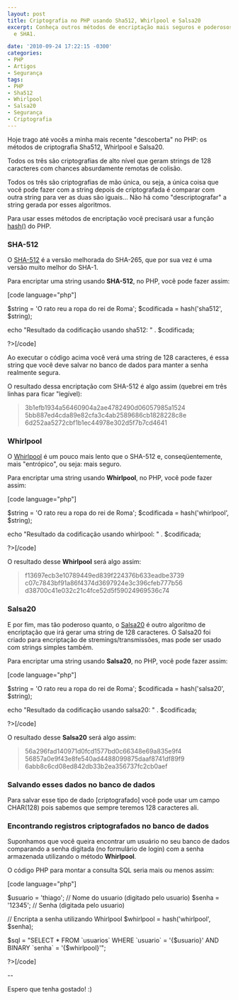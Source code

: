 ```yaml
---
layout: post
title: Criptografia no PHP usando Sha512, Whirlpool e Salsa20
excerpt: Conheça outros métodos de encriptação mais seguros e poderosos que o MD5
  e SHA1.

date: '2010-09-24 17:22:15 -0300'
categories:
- PHP
- Artigos
- Segurança
tags:
- PHP
- Sha512
- Whirlpool
- Salsa20
- Segurança
- Criptografia
---
```

<p>Hoje trago até vocês a minha mais recente "descoberta" no PHP: os métodos de criptografia Sha512, Whirlpool e Salsa20.</p>
<p>Todos os três são criptografias de alto nível que geram strings de 128 caracteres com chances absurdamente remotas de colisão.</p>
<p>Todos os três são criptografias de mão única, ou seja, a única coisa que você pode fazer com a string depois de criptografada é comparar com outra string para ver as duas são iguais... Não há como "descriptografar" a string gerada por esses algoritmos.</p>
<p>Para usar esses métodos de encriptação você precisará usar a função <a title="hash()" href="http://br2.php.net/manual/pt_BR/function.hash.php" target="_blank">hash()</a> do PHP.</p>
<h3>SHA-512</h3>
<p>O <a href="http://en.wikipedia.org/wiki/SHA-2">SHA-512</a> é a versão melhorada do SHA-265, que por sua vez é uma versão muito melhor do SHA-1.</p>
<p>Para encriptar uma string usando <strong>SHA-512</strong>, no PHP, você pode fazer assim:</p>
<p>[code language="php"]<?php</p>
<p>$string = 'O rato reu a ropa do rei de Roma';
$codificada = hash('sha512', $string);</p>
<p>echo "Resultado da codificação usando sha512: " . $codificada;</p>
<p>?>[/code]</p>
<p>Ao executar o código acima você verá uma string de 128 caracteres, é essa string que você deve salvar no banco de dados para manter a senha realmente segura.</p>
<p>O resultado dessa encriptação com SHA-512 é algo assim (quebrei em três linhas para ficar "legível):</p>
<blockquote><p>3b1efb1934a56460904a2ae4782490d06057985a1524
5bb887ed4cda89e82cfa3c4ab2589686cb1828228c8e
6d252aa5272cbf1b1ec44978e302d5f7b7cd4641</p></blockquote>
<h3>Whirlpool</h3>
<p>O <a href="http://en.wikipedia.org/wiki/Whirlpool_(cryptography)">Whirlpool</a> é um pouco mais lento que o SHA-512 e, conseqüentemente, mais "entrópico", ou seja: mais seguro.</p>
<p>Para encriptar uma string usando <strong>Whirlpool</strong>, no PHP, você pode fazer assim:</p>
<p>[code language="php"]<?php</p>
<p>$string = 'O rato reu a ropa do rei de Roma';
$codificada = hash('whirlpool', $string);</p>
<p>echo "Resultado da codificação usando whirlpool: " . $codificada;</p>
<p>?>[/code]</p>
<p>O resultado desse <strong>Whirlpool</strong> será algo assim:</p>
<blockquote><p>f13697ecb3e10789449ed839f224376b633eadbe3739
c07c7843bf91a86f4374d3697924e3c396cfeb777b56
d38700c41e032c21c4fce52d5f59024969536c74</p></blockquote>
<h3>Salsa20</h3>
<p>E por fim, mas tão poderoso quanto, o <a href="http://en.wikipedia.org/wiki/Salsa20">Salsa20</a> é outro algoritmo de encriptação que irá gerar uma string de 128 caracteres. O Salsa20 foi criado para encriptação de stremings/transmissões, mas pode ser usado com strings simples também.</p>
<p>Para encriptar uma string usando <strong>Salsa20</strong>, no PHP, você pode fazer assim:</p>
<p>[code language="php"]<?php</p>
<p>$string = 'O rato reu a ropa do rei de Roma';
$codificada = hash('salsa20', $string);</p>
<p>echo "Resultado da codificação usando salsa20: " . $codificada;</p>
<p>?>[/code]</p>
<p>O resultado desse <strong>Salsa20</strong> será algo assim:</p>
<blockquote><p>56a296fad140971d0fcd1577bd0c66348e69a835e9f4
56857a0e9f43e8fe540ad4488099875daaf8741df89f9
6abb8c6cd08ed842db33b2ea356737fc2cb0aef</p></blockquote>
<h3>Salvando esses dados no banco de dados</h3>
<p>Para salvar esse tipo de dado [criptografado] você pode usar um campo CHAR(128) pois sabemos que sempre teremos 128 caracteres ali.</p>
<h3>Encontrando registros criptografados no banco de dados</h3>
<p>Suponhamos que você queira encontrar um usuário no seu banco de dados comparando a senha digitada (no formulário de login) com a senha armazenada utilizando o método <strong>Whirlpool</strong>.</p>
<p>O código PHP para montar a consulta SQL seria mais ou menos assim:</p>
<p>[code language="php"]<?php</p>
<p>$usuario = 'thiago'; // Nome do usuario (digitado pelo usuario)
$senha = '12345'; // Senha (digitada pelo usuario)</p>
<p>// Encripta a senha utilizando Whirlpool
$whirlpool = hash('whirlpool', $senha);</p>
<p>$sql = "SELECT * FROM `usuarios` WHERE `usuario` = '{$usuario}' AND BINARY `senha` = '{$whirlpool}'";</p>
<p>?>[/code]</p>
<p>--</p>
<p>Espero que tenha gostado! :)</p>
